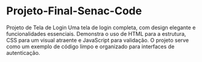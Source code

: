 # Projeto-Final-Senac-Code
Projeto de Tela de Login Uma tela de login completa, com design elegante e funcionalidades essenciais. Demonstra o uso de HTML para a estrutura, CSS para um visual atraente e JavaScript para validação. O projeto serve como um exemplo de código limpo e organizado para interfaces de autenticação.
